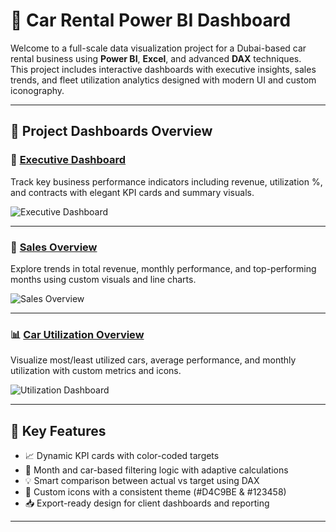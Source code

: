 # 🚗 Car Rental Power BI Dashboard

Welcome to a full-scale data visualization project for a Dubai-based car rental business using **Power BI**, **Excel**, and advanced **DAX** techniques.  
This project includes interactive dashboards with executive insights, sales trends, and fleet utilization analytics designed with modern UI and custom iconography.

---

## 📁 Project Dashboards Overview

### 🧭 [Executive Dashboard](./images/executive_dashboard.png)
Track key business performance indicators including revenue, utilization %, and contracts with elegant KPI cards and summary visuals.

![Executive Dashboard](https://drive.google.com/file/d/1Mscli2xxoJhMBRscfxWp75Z0UKzN7HkH/view?usp=sharing)

---

### 📑 [Sales Overview](./images/sales_overview.png)
Explore trends in total revenue, monthly performance, and top-performing months using custom visuals and line charts.

![Sales Overview]([./images/sales_overview.png](https://drive.google.com/file/d/1Ua8JVou5YpZJbC2VT--fj3DpMDDD-o37/view?usp=sharing))

---

### 📊 [Car Utilization Overview](./images/utilization_dashboard.png)
Visualize most/least utilized cars, average performance, and monthly utilization with custom metrics and icons.

![Utilization Dashboard]([./images/utilization_dashboard.png](https://drive.google.com/file/d/1QTyYBFSeSYjnMFMhUM21w6Gl9jolaHCX/view?usp=sharing))

---

## 🧠 Key Features

- 📈 Dynamic KPI cards with color-coded targets  
- 📅 Month and car-based filtering logic with adaptive calculations  
- 💡 Smart comparison between actual vs target using DAX  
- 🎨 Custom icons with a consistent theme (#D4C9BE & #123458)  
- 📥 Export-ready design for client dashboards and reporting

---
